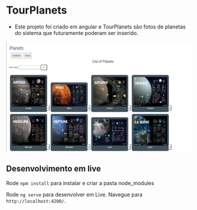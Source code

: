 # TourPlanets

- Este projeto foi criado em angular e TourPlanets são fotos de planetas do sistema que futuramente poderam ser inserido.

<div align='center'>
  <div>
    <img height='300px' width='auto' src='src/assets/AppAtualizado.png'/>
  </div>
</div>

## Desenvolvimento em live
Rode `npm install` para instalar e criar a pasta node_modules

Rode `ng serve` para desenvolver em Live. 
Navegue para `http://localhost:4200/`. 

